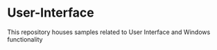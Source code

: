 # User-Interface

This repository houses samples related to User Interface and Windows functionality
